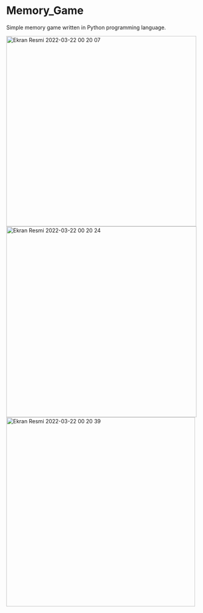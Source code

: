 # Memory_Game

Simple memory game written in Python programming language.

<img width="501" alt="Ekran Resmi 2022-03-22 00 20 07" src="https://user-images.githubusercontent.com/99681146/159366124-6cbc2677-2659-43d4-9d95-b1c336349e73.png">
<img width="502" alt="Ekran Resmi 2022-03-22 00 20 24" src="https://user-images.githubusercontent.com/99681146/159366141-a2090cd2-aeb1-4346-b264-ba982c2b2643.png">
<img width="498" alt="Ekran Resmi 2022-03-22 00 20 39" src="https://user-images.githubusercontent.com/99681146/159366150-90095497-a369-4ac2-a626-eb015eb8fca6.png">
